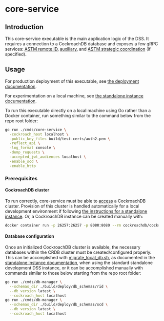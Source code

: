 # core-service

## Introduction

This core-service executable is the main application logic of the DSS.  It requires a connection to a CockroachDB database and exposes a few gRPC services: [ASTM remote ID](../../interfaces/uastech/standards/remoteid), [auxiliary](../../pkg/api/v1/auxpb/aux_service.proto), and [ASTM strategic coordination](../../interfaces/astm-utm/Protocol) (if specified).

## Usage

For production deployment of this executable, see [the deployment documentation](../../build/README.md).

For experimentation on a local machine, see [the standalone instance documentation](../../build/dev/standalone_instance.md).

To run this executable directly on a local machine using Go rather than a Docker container, run something similar to the command below from the repo root folder:

```bash
go run ./cmds/core-service \
  -cockroach_host localhost \
  -public_key_files build/test-certs/auth2.pem \
  -reflect_api \
  -log_format console \
  -dump_requests \
  -accepted_jwt_audiences localhost \
  -enable_scd \
  -enable_http
```

### Prerequisites

#### CockroachDB cluster

To run correctly, core-service must be able to [access](../../pkg/cockroach/flags/flags.go) a CockroachDB cluster.  Provision of this cluster is handled automatically for a local development environment if following [the instructions for a standalone instance](../../build/dev/standalone_instance.md).  Or, a CockroachDB instance can be created manually with:

```bash
docker container run -p 26257:26257 -p 8080:8080 --rm cockroachdb/cockroach:v21.2.7 start-single-node --insecure
```

#### Database configuration

Once an initialized CockroachDB cluster is available, the necessary databases within the CRDB cluster must be created/configured properly.  This can be accomplished with [migrate_local_db.sh](../../build/dev/migrate_local_db.sh), as documented in the [standalone instance documentation](../../build/dev/standalone_instance.md), when using the standard standalone development DSS instance, or it can be accomplished manually with commands similar to those below starting from the repo root folder:

```bash
go run ./cmds/db-manager \
  --schemas_dir ./build/deploy/db_schemas/rid \
  --db_version latest \
  --cockroach_host localhost
go run ./cmds/db-manager \
  --schemas_dir ./build/deploy/db_schemas/scd \
  --db_version latest \
  --cockroach_host localhost
```

